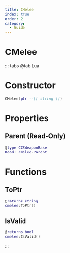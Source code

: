 ```yaml
---
title: CMelee
index: true
order: 2
category:
  - Guide
---
```


# CMelee

::: tabs
@tab Lua
# Constructor
```lua
CMelee(ptr --[[ string ]])
```
# Properties
## Parent (Read-Only)
```lua
@type CCSWeaponBase
Read: cmelee.Parent
```
# Functions
## ToPtr
```lua
@returns string
cmelee:ToPtr()
```
## IsValid
```lua
@returns bool
cmelee:IsValid()
```

:::